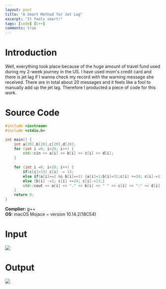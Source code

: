 ```yaml
---
layout: post
title: "A Smart Method for Jet Lag"
excerpt: "It feels smart!"
tags: [code] [C++]
comments: true
---
```


# Introduction 
Well, everything took place because of the huge amount of travel fund used during my 2-week journey in the US. I have used mom's credit card and there is jet lag if I wanna check my record with the warning message she received. There are in total about 20 messages and it feels like a fool to manually add up the jet lag. Therefore I producted a piece of code for this work.

# Source Code
```cpp
#include <iostream>
#include <stdio.h>

int main() {
    int a[20],b[20],c[20],d[20];
    for (int i =0; i<20; i++) {
        std::cin >> a[i] >> b[i] >> c[i] >> d[i];
    }
    
    for (int i =0; i<20; i++) {
        if(c[i]>13) c[i] -= 13;
        else if(a[i]==2 && b[i]==1) {a[i]=1;b[i]=31;c[i] +=24; c[i]-=13;}
        else {b[i] -=1; c[i] +=24; c[i]-=13;}
        std::cout << a[i] << "." << b[i] << " " << c[i] << ":" << d[i] << std::endl;
    }
    return 0;
}
```
**Complier:** g++ <br />
**OS:** macOS Mojace ~ version 10.14.2(18C54)

# Input
![]({{site.baseurl}}/features/Input.png)

# Output
![]({{site.baseurl}}/features/Output.)